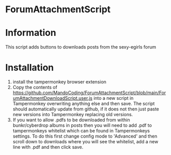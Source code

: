 # ForumAttachmentScript

# Information
This script adds buttons to downloads posts from the sexy-egirls forum

# Installation
1. install the tampermonkey browser extension
2. Copy the contents of https://github.com/MandoCoding/ForumAttachmentScript/blob/main/ForumAttachmentDownloadScript.user.js into a new script in Tampermonkey overwriting anything else and then save. The script should automatically update from github, if it does not then just paste new versions into Tampermonkey replacing old versions.
3. If you want to allow .pdfs to be downloaded from within bunkr/cyberdrop albums in posts then you will need to add .pdf to tampermonkeys whitelist which can be found in Tampermonkeys settings. To do this first change config mode to 'Advanced' and then scroll down to downloads where you will see the whitelist, add a new line with .pdf and then click save.

